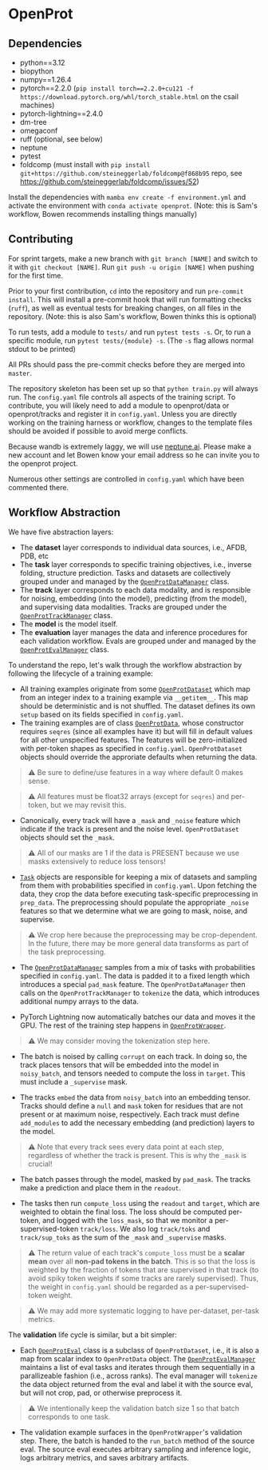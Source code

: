 # OpenProt

## Dependencies
* python==3.12
* biopython
* numpy==1.26.4
* pytorch==2.2.0 (`pip install torch==2.2.0+cu121 -f https://download.pytorch.org/whl/torch_stable.html` on the csail machines)
* pytorch-lightning==2.4.0
* dm-tree
* omegaconf
* ruff (optional, see below)
* neptune
* pytest
* foldcomp (must install with `pip install git+https://github.com/steineggerlab/foldcomp@f868b95` repo, see https://github.com/steineggerlab/foldcomp/issues/52)

Install the dependencies with `mamba env create -f environment.yml` and activate the environment with `conda activate openprot`. (Note: this is Sam's workflow, Bowen recommends installing things manually)

## Contributing

For sprint targets, make a new branch with `git branch [NAME]` and switch to it with `git checkout [NAME]`. Run `git push -u origin [NAME]` when pushing for the first time.

Prior to your first contribution, `cd` into the repository and run `pre-commit install`. This will install a pre-commit hook that will run formatting checks (`ruff`), as well as eventual tests for breaking changes, on all files in the repository. (Note: this is also Sam's workflow, Bowen thinks this is optional)

To run tests, add a module to `tests/` and run `pytest tests -s`. Or, to run a specific module, run `pytest tests/{module} -s`. (The `-s` flag allows normal stdout to be printed)

All PRs should pass the pre-commit checks before they are merged into `master`.

The repository skeleton has been set up so that `python train.py` will always run. The `config.yaml` file controls all aspects of the training script. To contribute, you will likely need to add a module to openprot/data or openprot/tracks and register it in `config.yaml`. Unless you are directly working on the training harness or workflow, changes to the template files should be avoided if possible to avoid merge conflicts.

Because wandb is extremely laggy, we will use [neptune.ai](https://neptune.ai/). Please make a new account and let Bowen know your email address so he can invite you to the openprot project.

Numerous other settings are controlled in `config.yaml` which have been commented there.

## Workflow Abstraction

We have five abstraction layers:
* The **dataset** layer corresponds to individual data sources, i.e., AFDB, PDB, etc
* The **task** layer corresponds to specific training objectives, i.e., inverse folding, structure prediction. Tasks and datasets are collectively grouped under and managed by the [`OpenProtDataManager`](openprot/data/manager.py) class.
* The **track** layer corresponds to each data modality, and is responsible for noising, embedding (into the model), predicting (from the model), and supervising data modalities. Tracks are grouped under the [`OpenProtTrackManager`](openprot/tracks/manager.py) class.
* The **model** is the model itself.
* The **evaluation** layer manages the data and inference procedures for each validation workflow. Evals are grouped under and managed by the [`OpenProtEvalManager`](openprot/evals/manager.py) class.


To understand the repo, let's walk through the workflow abstraction by following the lifecycle of a training example:

* All training examples originate from some [`OpenProtDataset`](openprot/data/data.py) which map from an integer index to a training example via `__getitem__`. This map should be deterministic and is not shuffled. The dataset defines its own `setup` based on its fields specified in `config.yaml`.
* The training examples are of class [`OpenProtData`](openprot/data/data.py), whose constructor requires `seqres` (since all examples have it) but will fill in default values for all other unspecified features. The features will be zero-initialized with per-token shapes as specified in `config.yaml`. `OpenProtDataset` objects should override the approriate defaults when returning the data.

> &#x26A0; Be sure to define/use features in a way where default 0 makes sense.

> &#x26A0; All features must be float32 arrays (except for `seqres`) and per-token, but we may revisit this.

* Canonically, every track will have a `_mask` and `_noise` feature which indicate if the track is present and the noise level. `OpenProtDataset` objects should set the `_mask`.

> &#x26A0; All of our masks are 1 if the data is PRESENT because we use masks extensively to reduce loss tensors!

* [`Task`](openprot/tasks/task.py) objects are responsible for keeping a mix of datasets and sampling from them with probabilities specified in `config.yaml`. Upon fetching the data, they crop the data before executing task-specific preprocessing in `prep_data`. The preprocessing should populate the appropriate `_noise` features so that we determine what we are going to mask, noise, and supervise.

> &#x26A0; We crop here because the preprocessing may be crop-dependent. In the future, there may be more general data transforms as part of the task preprocessing.

* The [`OpenProtDataManager`](openprot/data/manager.py) samples from a mix of tasks with probabilities specified in `config.yaml`. The data is padded it to a fixed length which introduces a special `pad_mask` feature. The `OpenProtDataManager` then calls on the `OpenProtTrackManager` to `tokenize` the data, which introduces additional numpy arrays to the data.

* PyTorch Lightning now automatically batches our data and moves it the GPU. The rest of the training step happens in [`OpenProtWrapper`](openprot/model/wrapper.py).

> &#x26A0; We may consider moving the tokenization step here.

* The batch is noised by calling `corrupt` on each track. In doing so, the track places tensors that will be embedded into the model in `noisy_batch`, and tensors needed to compute the loss in `target`. This must include a `_supervise` mask.

* The tracks `embed` the data from `noisy_batch` into an embedding tensor. Tracks should define a `null` and `mask` token for residues that are not present or at maximum noise, respectively. Each track must define `add_modules` to add the necessary embedding (and prediction) layers to the model.

> &#x26A0; Note that every track sees every data point at each step, regardless of whether the track is present. This is why the `_mask` is crucial!

* The batch passes through the model, masked by `pad_mask`. The tracks make a prediction and place them in the `readout`.

* The tasks then run `compute_loss` using the `readout` and `target`, which are weighted to obtain the final loss. The loss should be computed per-token, and logged with the `loss_mask`, so that we monitor a per-supervised-token `track/loss`. We also log `track/toks` and `track/sup_toks` as the sum of the `_mask` and `_supervise` masks. 

> &#x26A0; The return value of each track's `compute_loss` must be a **scalar mean** over all **non-pad tokens in the batch**. This is so that the loss is weighted by the fraction of tokens that are supervised in that track (to avoid spiky token weights if some tracks are rarely supervised). Thus, the weight in `config.yaml` should be regarded as a per-supervised-token weight.

> &#x26A0; We may add more systematic logging to have per-dataset, per-task metrics.

The **validation** life cycle is similar, but a bit simpler:

* Each [`OpenProtEval`](openprot/evals/eval.py) class is a subclass of `OpenProtDataset`, i.e., it is also a map from scalar index to `OpenProtData` object. The [`OpenProtEvalManager`](openprot/eval/manager.py) maintains a list of eval tasks and iterates through them sequentially in a parallizeable fashion (i.e., across ranks). The eval manager will `tokenize` the data object returned from the eval and label it with the source eval, but will not crop, pad, or otherwise preprocess it.

> &#x26A0; We intentionally keep the validation batch size 1 so that batch corresponds to one task.

* The validation example surfaces in the `OpenProtWrapper`'s validation step. There, the batch is handed to the `run_batch` method of the source eval. The source eval executes arbitrary sampling and inference logic, logs arbitrary metrics, and saves arbitrary artifacts.

